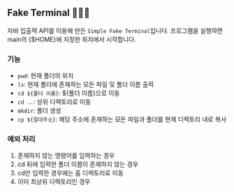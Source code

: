 ## Fake Terminal 👩🏻‍💻

자바 입출력 API를 이용해 만든 `Simple Fake Terminal`입니다. 프로그램을 실행하면 main의 {$HOME}에 지정한 위치에서 시작합니다.


### 기능
- `pwd`: 현재 폴더의 위치
- `ls`: 현재 폴더에 존재하는 모든 파일 및 폴더 이름 출력
- `cd ${폴더 이름}`: ${폴더 이름}으로 이동
- `cd ..`: 상위 디렉토리로 이동
- `mkdir`: 폴더 생성
- `cp ${절대주소}`: 해당 주소에 존재하는 모든 파일과 폴더를 현재 디렉토리 내로 복사

### 예외 처리
1. 존재하지 않는 명령어를 입력하는 경우
2. cd 뒤에 입력한 폴더 이름이 존재하지 않는 경우
3. cd만 입력한 경우에는 홈 디렉토리로 이동
4. 이미 최상위 디렉토리인 경우
